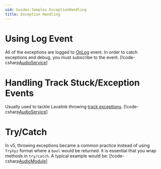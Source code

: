 ```yaml
---
uid: Guides.Samples.ExceptionHandling
title: Exception Handling
---
```


# Using Log Event
All of the exceptions are logged to [OnLog](xref:Victoria.LavaNode`1.OnLog) event. In order to catch exceptions and debug, you must subscribe to the event.
[!code-csharp[AudioService](../snippets/AudioService.cs#L22-L25)]

# Handling Track Stuck/Exception Events
Usually used to tackle Lavalink throwing [track exceptions](xref:troubleshoot.md#playback-error).
[!code-csharp[AudioService](../snippets/AudioService.cs#L103-L117)]

# Try/Catch
In v5, throwing exceptions became a common practice instead of using `TryXyz` format where a `bool` would be returned. it is essential that you wrap methods in `try/catch`. A typical example would be:
[!code-csharp[AudioModule](../snippets/AudioModule.cs#L24-L44)]
